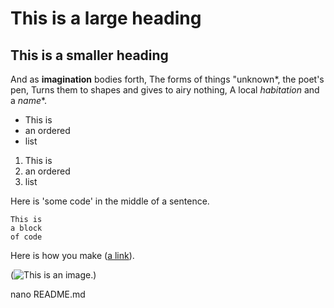 # This is a large heading

## This is a smaller heading

And as **imagination** bodies forth, 
The forms of things "unknown*, the poet's pen, 
Turns them to shapes and gives to airy nothing, 
A local *habitation* and a *name**.

- This is 
- an ordered
- list


1. This is
2. an ordered
3. list

Here is 'some code' in the middle of a sentence.

```
This is 
a block
of code
```

Here is how you make ([a link](https://www.wikipedia.org/)).

(![This is an image.](https://github.com/yihui/xaringan/releases/download/v0.0.2/karl-moustache.jpg))

nano README.md

